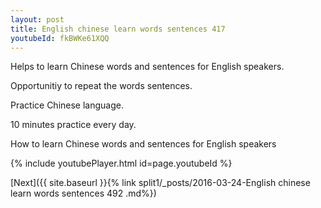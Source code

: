 ```yaml
---
layout: post
title: English chinese learn words sentences 417 
youtubeId: fkBWKe61XQQ
---
```

 
 
Helps to learn Chinese words and sentences for English speakers.

Opportunitiy to repeat the words sentences. 

Practice Chinese language. 
 
10 minutes practice every day. 
 
How to learn Chinese words and sentences for English speakers 
 
{% include youtubePlayer.html id=page.youtubeId %}
 
 
[Next]({{ site.baseurl }}{% link  split1/_posts/2016-03-24-English chinese learn words sentences 492 .md%})
 
